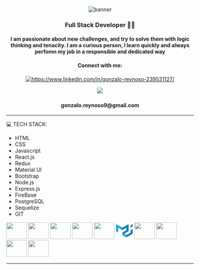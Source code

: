 <div align="center">
<img align="center" width="900px" height="370px" style="width: 100%" src="./Images/Black and Gold Elegant Welcome Youtube Intro (1).gif" alt="banner"/>
</div>

<div>
<h3 align="center"><strong>Full Stack Developer 👩‍💻</strong></h3>
<h4 align="center">I am passionate about new challenges,
and try to solve them with logic thinking and tenacity. I
am a curious person, I learn quickly and always perfomn
my job in a responsible and dedicated way</h4>
</div>

<div align="center" style="margin: 13px">
  <h4><strong>Connect with me:</strong></h4>
  <p>
    <a href="https://www.linkedin.com/in/gonzalo-reynoso-239531127/" target="blank">
    <img align="center" src="https://raw.githubusercontent.com/rahuldkjain/github-profile-readme-generator/master/src/images/icons/Social/linked-in-alt.svg"     
    alt="https://www.linkedin.com/in/gonzalo-reynoso-239531127/" height="30" width="40" /> 
    </a>
  </p>
  <p>
    <img src="https://img.shields.io/badge/Gmail-D14836?style=for-the-badge&logo=gmail&logoColor=white"<br>
    <h4>gonzalo.reynoso9@gmail.com</h4>
  </p>
</div>
<hr>

💻 TECH STACK:
<ul>
  <li>HTML</li>
  <li>CSS</li>
  <li>Javascript</li>
  <li>React.js</li>
  <li>Redux</li>
  <li>Material UI</li>
  <li>Bootstrap</li>
  <li>Node.js</li>
  <li>Express.js</li>
  <li>FireBase</li>
  <li>PostgreSQL</li>
  <li>Sequelize</li>
  <li>GIT</li>
</ul>

<div style="display: inline-block">
  <img height="45px" width="55px" src="https://cdn.jsdelivr.net/gh/devicons/devicon/icons/html5/html5-original-wordmark.svg" />
  <img height="45px" width="55px" src="https://cdn.jsdelivr.net/gh/devicons/devicon/icons/css3/css3-original-wordmark.svg" />
  <img height="45px" width="55px" src="https://cdn.jsdelivr.net/gh/devicons/devicon/icons/javascript/javascript-original.svg" />
  <img height="45px" width="55px" src="https://cdn.jsdelivr.net/gh/devicons/devicon/icons/react/react-original-wordmark.svg" />
  <img height="45px" width="55px" src="https://cdn.jsdelivr.net/gh/devicons/devicon/icons/redux/redux-original.svg" />
  <img height="45px" width="45px" src="https://raw.githubusercontent.com/devicons/devicon/master/icons/materialui/materialui-original.svg" alt="Material UI">
  <img height="45px" width="55px" src="https://cdn.jsdelivr.net/gh/devicons/devicon/icons/nodejs/nodejs-original-wordmark.svg"  />
  <img height="45px" width="55px" src="https://cdn.jsdelivr.net/gh/devicons/devicon/icons/express/express-original-wordmark.svg" />
  <img height="45px" width="55px" src="https://cdn.jsdelivr.net/gh/devicons/devicon/icons/sequelize/sequelize-original.svg" />
  <img height="45px" width="55px" src="https://cdn.jsdelivr.net/gh/devicons/devicon/icons/postgresql/postgresql-original-wordmark.svg" />
</div>

<hr>

<!-- Proudly created with GPRM ( https://gprm.itsvg.in ) -->
